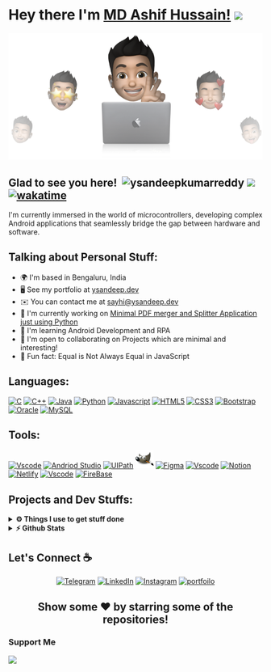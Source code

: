 # Hey there I'm [MD Ashif Hussain!](https://www.ysandeep.dev) <a href="https://www.ysandeep.dev/" target="_blank"><img src="https://media4.giphy.com/media/Z96Ax1zh5aSsHczGve/giphy.gif" width="78"> </a>

<p align="center">
  <img src="https://github.com/ysandeepkumarreddy/ysandeepkumarreddy/blob/main/cover-sandeep.png" />
</p>

## Glad to see you here! &nbsp;<img src="https://komarev.com/ghpvc/?username=ysandeepkumarreddy&label=Profile%20views&color=0e75b6&style=flat" alt="ysandeepkumarreddy" /> ![](https://img.shields.io/github/followers/thekingslayer11?label=Follow&style=social) [![wakatime](https://wakatime.com/badge/user/89685b5b-ee36-49ba-a0ad-043b0a574e55.svg)](https://wakatime.com/@89685b5b-ee36-49ba-a0ad-043b0a574e55) 

I'm currently immersed in the world of microcontrollers, developing complex Android applications that seamlessly bridge the gap between hardware and software.

 
## Talking about Personal Stuff: 

* 🌍  I'm based in Bengaluru, India
* 🖥️  See my portfolio at [ysandeep.dev](https://ysandeep.dev/)
* ✉️  You can contact me at [sayhi@ysandeep.dev](mailto:sayhi@ysandeep.dev)
* 🚀  I'm currently working on [Minimal PDF merger and Splitter Application just using Python](http://github.com/ysandeepkumarreddy/pdf-desktop-application/releases)
* 🧠  I'm learning Android Development and RPA
* 🤝  I'm open to collaborating on Projects which are minimal and interesting!
*  🎯 Fun fact: Equal is Not Always Equal in JavaScript


## Languages:
<p align="left">
<a href="https://docs.microsoft.com/en-us/cpp/?view=msvc-170" target="_blank" rel="noreferrer"><img src="https://raw.githubusercontent.com/danielcranney/readme-generator/main/public/icons/skills/c-colored.svg" width="36" height="36" alt="C" /></a>
<a href="https://docs.microsoft.com/en-us/cpp/?view=msvc-170" target="_blank" rel="noreferrer"><img src="https://raw.githubusercontent.com/danielcranney/readme-generator/main/public/icons/skills/cplusplus-colored.svg" width="36" height="36" alt="C++" /></a>
<a href="https://www.oracle.com/java/" target="_blank" rel="noreferrer"><img src="https://raw.githubusercontent.com/danielcranney/readme-generator/main/public/icons/skills/java-colored.svg" width="36" height="36" alt="Java" /></a>
<a href="https://www.python.org/" target="_blank" rel="noreferrer"><img src="https://raw.githubusercontent.com/danielcranney/readme-generator/main/public/icons/skills/python-colored.svg" width="36" height="36" alt="Python" /></a>
<a href="https://developer.mozilla.org/en-US/docs/Web/JavaScript" target="_blank" rel="noreferrer"><img src="https://raw.githubusercontent.com/danielcranney/readme-generator/main/public/icons/skills/javascript-colored.svg" width="36" height="36" alt="Javascript" /></a>
<a href="https://developer.mozilla.org/en-US/docs/Glossary/HTML5" target="_blank" rel="noreferrer"><img src="https://raw.githubusercontent.com/danielcranney/readme-generator/main/public/icons/skills/html5-colored.svg" width="36" height="36" alt="HTML5" /></a>
<a href="https://www.w3.org/TR/CSS/#css" target="_blank" rel="noreferrer"><img src="https://raw.githubusercontent.com/danielcranney/readme-generator/main/public/icons/skills/css3-colored.svg" width="36" height="36" alt="CSS3" /></a>
<a href="https://getbootstrap.com/" target="_blank" rel="noreferrer"><img src="https://raw.githubusercontent.com/danielcranney/readme-generator/main/public/icons/skills/bootstrap-colored.svg" width="36" height="36" alt="Bootstrap" /></a>
<a href="https://www.oracle.com/uk/index.html" target="_blank" rel="noreferrer"><img src="https://raw.githubusercontent.com/danielcranney/readme-generator/main/public/icons/skills/oracle-colored.svg" width="36" height="36" alt="Oracle" /></a>
<a href="https://www.mysql.com/" target="_blank" rel="noreferrer"><img src="https://raw.githubusercontent.com/danielcranney/readme-generator/main/public/icons/skills/mysql-colored.svg" width="36" height="36" alt="MySQL" /></a>
</p>

## Tools: 
<p align="left">
<a href="https://visualstudio.microsoft.com/" target="_blank" rel="noreferrer"><img src="https://upload.wikimedia.org/wikipedia/commons/9/9a/Visual_Studio_Code_1.35_icon.svg" width="36" height="36" alt="Vscode" /></a>
<a href="https://developer.android.com/studio" target="_blank" rel="noreferrer"><img src="https://cdn.jsdelivr.net/gh/devicons/devicon/icons/androidstudio/androidstudio-original.svg" width="36" height="36" alt="Andriod Studio" /></a>
<a href="https://www.uipath.com/" target="_blank" rel="noreferrer"><img src="https://uipath.com/cdn-cgi/image/format=auto/https://marketplace-cdn.uipath.com/images/user_images/698e5cf9-0af3-44e7-bde7-03897d753cb8.png" width="36" height="36" alt="UIPath" /></a>
<a href="https://www.gimp.org/" target="_blank" rel="noreferrer"><img src="https://raw.githubusercontent.com/devicons/devicon/master/icons/gimp/gimp-original.svg" width="36" height="36" alt="GIMP" /></a>
<a href="https://www.figma.com/" target="_blank" rel="noreferrer"><img src="https://raw.githubusercontent.com/danielcranney/readme-generator/main/public/icons/skills/figma-colored.svg" width="36" height="36" alt="Figma" /></a>
<a href="https://git-scm.com/" target="_blank" rel="noreferrer"><img src="https://cdn.jsdelivr.net/gh/devicons/devicon/icons/git/git-original.svg" width="36" height="36" alt="Vscode" /></a>
<a href="https://www.notion.so/" target="_blank" rel="noreferrer"><img src="https://camo.githubusercontent.com/ed44ae57571fe5fdba9c41a72c5bb0d2ed1dd86623c6d485ca248c61291bd6bc/68747470733a2f2f75706c6f61642e77696b696d656469612e6f72672f77696b6970656469612f636f6d6d6f6e732f342f34352f4e6f74696f6e5f6170705f6c6f676f2e706e67" width="36" height="36" alt="Notion" /></a>
<a href="https://www.netlify.com/" target="_blank" rel="noreferrer"><img src="https://camo.githubusercontent.com/e28b554f829e78abca73c638e5f69fecda2d5fdad728bce751547a71d62f620d/68747470733a2f2f69636f6e6170652e636f6d2f77702d636f6e74656e742f706e675f6c6f676f5f766563746f722f6e65746c6966792e706e67" width="36" height="36" alt="Netlify" /></a>
<a href="https://developer.apple.com/xcode/" target="_blank" rel="noreferrer"><img src="https://cdn.jsdelivr.net/gh/devicons/devicon/icons/xcode/xcode-original.svg" width="36" height="36" alt="Vscode" /></a>
<a href="https://firebase.google.com/" target="_blank" rel="noreferrer"><img src="https://cdn.jsdelivr.net/gh/devicons/devicon/icons/firebase/firebase-plain-wordmark.svg" width="36" height="36" alt="FireBase" /></a>
</p>

## Projects and Dev Stuffs:

 <details>	
  <br />
  <summary><b>⚙️ Things I use to get stuff done</b></summary>
  	<ul>
  	    <li><b>OS: </b>Windows 11 <img height="20" src="https://i.pcmag.com/imagery/reviews/06RfdFpPwulpOiNTTPsjnFr-13..v1689175331.png"/> </li>
	    <li><b>Laptop: </b>HP Pavilion <img height="20" src="https://www.nehruplacedealers.com/wp-content/uploads/2022/12/256711_5_jagzvd.png"/></li>
	    <li><b>Specs:</b> AMD Ryzen 5 <img height="20" src="https://www.apple.com/newsroom/images/product/mac/standard/Apple_new-M1-chip_11102020.jpg.news_app_ed.jpg"/> </li>
  	    <li><b>Browser: </b> Google Chrome <img height="20" src="https://cdn.jsdelivr.net/gh/devicons/devicon/icons/chrome/chrome-original.svg"/></li>
	    <li><b>Code Editor:</b> VSCode <img height="20" src="https://cdn.jsdelivr.net/gh/devicons/devicon/icons/vscode/vscode-original.svg"/> - The best editor out there</li>
	    <br/>
	</ul>	
</details>

 <details>
  <summary><b>⚡ Github Stats</b></summary>
	<ul>
		
 <img height="180em" src="https://awesome-github-stats.azurewebsites.net/user-stats/ysandeepkumarreddy?cardType=level-alternate&theme=gotham&Title=B1DD08&Border=97BCDD&Ring=0E29DD" />
		
<img height="180em" src="https://github-readme-stats.vercel.app/api/top-langs/?username=ysandeepkumarreddy&exclude_repo=KNN-Image-Classification&show_icons=true&theme=gotham&layout=compact&langs_count=8&border_color=#D25E5D"/>  
					
<img height="180em" src="https://github-readme-streak-stats.herokuapp.com/?user=ysandeepkumarreddy&theme=gotham"/>
		
<img height="180em" src="https://github-profile-summary-cards.vercel.app/api/cards/profile-details?username=ysandeepkumarreddy&theme=github_dark"/>
		
</ul>
	
</details> 


## Let's Connect :coffee:
<p align="center">
	<a href="https://t.me/ashif_hussain" target="_blank"><img src="https://img.icons8.com/bubbles/60/000000/telegram-app.png" alt="Telegram"/></a>
	<a href="https://www.linkedin.com/in/md-ashif-hussain/" target="_blank"><img src="https://img.icons8.com/bubbles/60/000000/linkedin.png" alt="LinkedIn"/></a>
	<a href="https://www.instagram.com/loosemamma/" target="_blank"><img src="https://img.icons8.com/bubbles/60/000000/instagram.png" alt="Instagram"/></a>
	<a href="https://www.ysandeepkumarreddy.me/" target="_blank"><img src="https://img.icons8.com/bubbles/60/000000/chrome.png" alt="portfoilo"/></a>
	
</p>
<h2 align="center">Show some ❤️ by starring some of the repositories!</h2>

### Support Me

<a href="https://www.buymeacoffee.com/ashifh"><img src="https://cdn.buymeacoffee.com/buttons/v2/default-yellow.png" width="200" /></a>
